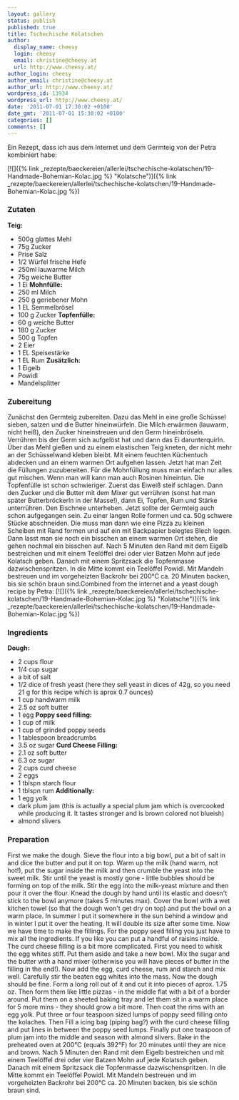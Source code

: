 ```yaml
---
layout: gallery
status: publish
published: true
title: Tschechische Kolatschen
author:
  display_name: cheesy
  login: cheesy
  email: christine@cheesy.at
  url: http://www.cheesy.at/
author_login: cheesy
author_email: christine@cheesy.at
author_url: http://www.cheesy.at/
wordpress_id: 13934
wordpress_url: http://www.cheesy.at/
date: '2011-07-01 17:30:02 +0100'
date_gmt: '2011-07-01 15:30:02 +0100'
categories: []
comments: []
---
```

<!--:de-->Ein Rezept, dass ich aus dem Internet und dem Germteig von der Petra kombiniert habe:
[![]({% link _rezepte/baeckereien/allerlei/tschechische-kolatschen/19-Handmade-Bohemian-Kolac.jpg %} "Kolatsche")]({% link _rezepte/baeckereien/allerlei/tschechische-kolatschen/19-Handmade-Bohemian-Kolac.jpg %})
### Zutaten
**Teig:**
- 500g glattes Mehl
- 75g Zucker
- Prise Salz
- 1/2 Würfel frische Hefe
- 250ml lauwarme Milch
- 75g weiche Butter
- 1 Ei
**Mohnfülle:**
- 250 ml Milch
- 250 g geriebener Mohn
- 1 EL Semmelbrösel
- 100 g Zucker
**Topfenfülle:**
- 60 g weiche Butter
- 180 g Zucker
- 500 g Topfen
- 2 Eier
- 1 EL Speisestärke
- 1 EL Rum
**Zusätzlich:**
- 1 Eigelb
- Powidl
- Mandelsplitter
### Zubereitung
Zunächst den Germteig zubereiten. Dazu das Mehl in eine große Schüssel sieben, salzen und die Butter hineinwürfeln. Die Milch erwärmen (lauwarm, nicht heiß), den Zucker hineinstreuen und den Germ hineinbröseln. Verrühren bis der Germ sich aufgelöst hat und dann das Ei darunterquirln. Über das Mehl gießen und zu einem elastischen Teig kneten, der nicht mehr an der Schüsselwand kleben bleibt. Mit einem feuchten Küchentuch abdecken und an einem warmen Ort aufgehen lassen.
Jetzt hat man Zeit die Füllungen zuzubereiten. Für die Mohnfüllung muss man einfach nur alles gut mischen. Wenn man will kann man auch Rosinen hineintun.
Die Topfenfülle ist schon schwieriger. Zuerst das Eiweiß steif schlagen. Dann den Zucker und die Butter mit dem Mixer gut verrühren (sonst hat man später Butterbröckerln in der Masse!), dann Ei, Topfen, Rum und Stärke unterrühren. Den Eischnee unterheben.
Jetzt sollte der Germteig auch schon aufgegangen sein. Zu einer langen Rolle formen und ca. 50g schwere Stücke abschneiden. Die muss man dann wie eine Pizza zu kleinen Scheiben mit Rand formen und auf ein mit Backpapier belegtes Blech legen. Dann lasst man sie noch ein bisschen an einem warmen Ort stehen, die gehen nochmal ein bisschen auf.
Nach 5 Minuten den Rand mit dem Eigelb bestreichen und mit einem Teelöffel drei oder vier Batzen Mohn auf jede Kolatsch geben. Danach mit einem Spritzsack die Topfenmasse dazwischenspritzen. In die Mitte kommt ein Teelöffel Powidl. Mit Mandeln bestreuen und im vorgeheizten Backrohr bei 200°C ca. 20 Minuten backen, bis sie schön braun sind.<!--:--><!--:en-->Combined from the internet and a yeast dough recipe by Petra:
[![]({% link _rezepte/baeckereien/allerlei/tschechische-kolatschen/19-Handmade-Bohemian-Kolac.jpg %} "Kolatsche")]({% link _rezepte/baeckereien/allerlei/tschechische-kolatschen/19-Handmade-Bohemian-Kolac.jpg %})
### Ingredients
**Dough:**
- 2 cups flour
- 1/4 cup sugar
- a bit of salt
- 1/2 dice of fresh yeast (here they sell yeast in dices of 42g, so you need 21 g for this recipe which is aprox 0.7 ounces)
- 1 cup handwarm milk
- 2.5 oz soft butter
- 1 egg
**Poppy seed filling:**
- 1 cup of milk
- 1 cup of grinded poppy seeds
- 1 tablespoon breadcrumbs
- 3.5 oz sugar
**Curd Cheese Filling:**
- 2.1 oz soft butter
- 6.3 oz sugar
- 2 cups curd cheese
- 2 eggs
- 1 tblspn starch flour
- 1 tblspn rum
**Additionally:**
- 1 egg yolk
- dark plum jam (this is actually a special plum jam which is overcooked while producing it. It tastes stronger and is brown colored not blueish)
- almond slivers
### Preparation
First we make the dough. Sieve the flour into a big bowl, put a bit of salt in and dice the butter and put it on top. Warm up the milk (hand warm, not hot!), put the sugar inside the milk and then crumble the yeast into the sweet milk. Stir until the yeast is mostly gone - little bubbles should be forming on top of the milk. Stir the egg into the milk-yeast mixture and then pour it over the flour. Knead the dough by hand until its elastic and doesn't stick to the bowl anymore (takes 5 minutes max). Cover the bowl with a wet kitchen towel (so that the dough won't get dry on top) and put the bowl on a warm place. In summer I put it somewhere in the sun behind a window and in winter I put it over the heating. It will double its size after some time.
Now we have time to make the fillings. For the poppy seed filling you just have to mix all the ingredients. If you like you can put a handful of raisins inside.
The curd cheese filling is a bit more complicated. First you need to whisk the egg whites stiff. Put them aside and take a new bowl. Mix the sugar and the butter with a hand mixer (otherwise you will have pieces of butter in the filling in the end!). Now add the egg, curd cheese, rum and starch and mix well. Carefully stir the beaten egg whites into the mass.
Now the dough should be fine. Form a long roll out of it and cut it into pieces of aprox. 1.75 oz. Then form them like little pizzas - in the middle flat with a bit of a border around. Put them on a sheeted baking tray and let them sit in a warm place for 5 more mins - they should grow a bit more.
Then coat the rims with an egg yolk. Put three or four teaspoon sized lumps of poppy seed filling onto the kolaches. Then Fill a icing bag (piping bag?) with the curd cheese filling and put lines in between the poppy seed lumps. Finally put one teaspoon of plum jam into the middle and season with almond slivers.
Bake in the preheated oven at 200°C (equals 392°F) for 20 minutes until they are nice and brown.
Nach 5 Minuten den Rand mit dem Eigelb bestreichen und mit einem Teelöffel drei oder vier Batzen Mohn auf jede Kolatsch geben. Danach mit einem Spritzsack die Topfenmasse dazwischenspritzen. In die Mitte kommt ein Teelöffel Powidl. Mit Mandeln bestreuen und im vorgeheizten Backrohr bei 200°C ca. 20 Minuten backen, bis sie schön braun sind.<!--:-->
